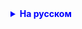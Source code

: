<details style="margin-top: 16px">
  <summary style="cursor: pointer; color: blue;"><b>На русском</b></summary>

Домашнее задание:

    1. Создайте класс Message. Этот класс будет позволять хранить в себе сообщение любого типа. 
    2. Для того, чтобы Message мог хранить в себе любой тип данных, создайте поле в этом классе, тип которого будет является дженериком
    3. Создайте приложение, которое спрашивает у пользователя, что положить в Message. 
    3.1 Если пользователь хочет положить строку - создайте Message<String> и дайте пользователю ввести строку
    3.2 Если же пользователь хочет положить число - создайте Message<String> и дайте пользователю ввести число

</details>

